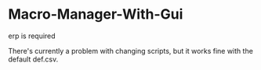 # Macro-Manager-With-Gui
erp is required


There's currently a problem with changing scripts, but it works fine with the default def.csv.
